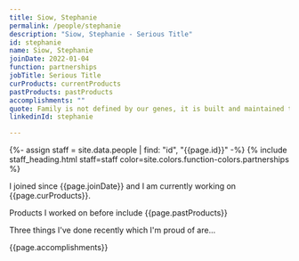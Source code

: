 ```yaml
---
title: Siow, Stephanie
permalink: /people/stephanie
description: "Siow, Stephanie - Serious Title"
id: stephanie
name: Siow, Stephanie
joinDate: 2022-01-04
function: partnerships
jobTitle: Serious Title
curProducts: currentProducts
pastProducts: pastProducts
accomplishments: ""
quote: Family is not defined by our genes, it is built and maintained through love.
linkedinId: stephanie

---
```


{%- assign staff = site.data.people | find: "id", "{{page.id}}" -%}
{% include staff_heading.html staff=staff color=site.colors.function-colors.partnerships %}

<p>I joined since {{page.joinDate}} and I am currently working on {{page.curProducts}}.</p>

<p>Products I worked on before include {{page.pastProducts}}</p>

<p>Three things I've done recently which I'm proud of are...</p>
{{page.accomplishments}}
